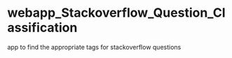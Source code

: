 # webapp_Stackoverflow_Question_Classification
app to find the appropriate tags for stackoverflow questions
